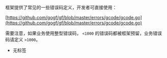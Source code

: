 框架提供了常见的一些错误码定义，开发者可直接使用：

[https://github.com/gogf/gf/blob/master/errors/gcode/gcode.go](https://github.com/gogf/gf/blob/master/errors/gcode/gcode.go)

需要注意，如果业务使用整型错误码， `<1000` 的错误码都被框架预留，业务错误码请定义 `>1000`。

- 无标签